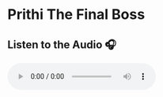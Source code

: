 # Prithi The Final Boss

## Listen to the Audio 🎧

<audio controls>
  <source src="AverageNonIITIAN.mp3" type="audio/mpeg">
  Your browser does not support the audio element.
</audio>
